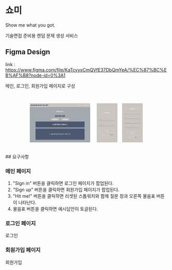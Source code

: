 # 쇼미

Show me what you got.

기술면접 준비용 랜덤 문제 생성 서비스

## Figma Design

link : https://www.figma.com/file/KaTcyyxCmQVfE37DbQmYeA/%EC%87%BC%EB%AF%B8?node-id=0%3A1

메인, 로그인, 회원가입 페이지로 구성

<br>
<p align="center"><img src="./img/pages.png" width="70%" margin="0 auto"></p>

<br>
## 요구사항

### 메인 페이지

1. "Sign in" 버튼을 클릭하면 로그인 페이지가 팝업된다.
2. "Sign up" 버튼을 클릭하면 회원가입 페이지가 팝업된다.
3. "Hit me!" 버튼을 클릭하면 리셋된 스톱워치와 함께 질문 창과 오른쪽 물음표 버튼이 나타난다.
4. 물음표 버튼을 클릭하면 예시답안이 토글된다.

### 로그인 페이지
로그인

### 회원가입 페이지
회원가입
